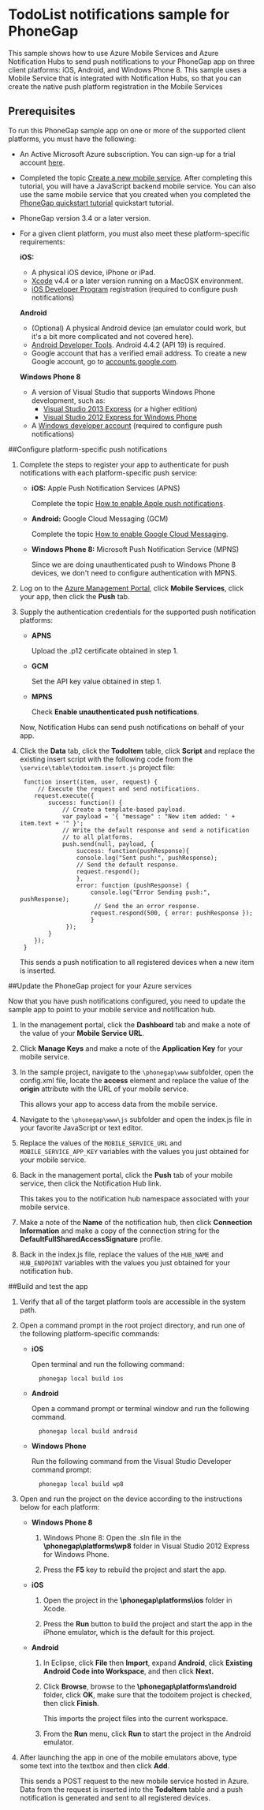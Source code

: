 # TodoList notifications sample for PhoneGap 

This sample shows how to use Azure Mobile Services and Azure Notification Hubs to send push notifications to your PhoneGap app on three client platforms: iOS, Android, and Windows Phone 8. This sample uses a Mobile Service that is integrated with Notification Hubs, so that you can create the native push platform registration in the Mobile Services  

## Prerequisites 
To run this PhoneGap sample app on one or more of the supported client platforms, you must have the following:

+ An Active Microsoft Azure subscription. You can sign-up for a trial account [here](http://www.windowsazure.com/en-us/pricing/free-trial/).
+ Completed the topic [Create a new mobile service]. After completing this tutorial, you will have a JavaScript backend mobile service. You can also use the same mobile service that you created when you completed the [PhoneGap quickstart tutorial](http://azure.microsoft.com/en-us/documentation/articles/mobile-services-javascript-backend-phonegap-get-started/) quickstart tutorial. 
+ PhoneGap version 3.4 or a later version.
+ For a given client platform, you must also meet these platform-specific requirements:

	**iOS:**
	+ A physical iOS device, iPhone or iPad.
	+ [Xcode](https://go.microsoft.com/fwLink/p/?LinkID=266532) v4.4 or a later version running on a MacOSX environment.
	+ [iOS Developer Program](https://developer.apple.com/programs/ios/develop.html) registration (required to configure push notifications)

	**Android**
	+ (Optional) A physical Android device (an emulator could work, but it's a bit more complicated and not covered here).
	+ [Android Developer Tools](). Android 4.4.2 (API 19) is required.
	+ Google account that has a verified email address. To create a new Google account, go to <a href="http://go.microsoft.com/fwlink/p/?linkid=268302&clcid=0x409" target="_blank">accounts.google.com</a>.

	**Windows Phone 8**
	+ A version of Visual Studio that supports Windows Phone development, such as:
		+ [Visual Studio 2013 Express](http://www.visualstudio.com/downloads/download-visual-studio-vs#d-express-windows-8) (or a higher edition)
		+ [Visual Studio 2012 Express for Windows Phone](https://go.microsoft.com/fwLink/p/?LinkID=268374)
	+ A [Windows developer account](http://msdn.microsoft.com/library/windows/apps/jj193592) (required to configure push notifications)

##Configure platform-specific push notifications 

1. Complete the steps to register your app to authenticate for push notifications with each platform-specific push service:

	+ **iOS:** Apple Push Notification Services (APNS)
	
		Complete the topic [How to enable Apple push notifications](http://azure.microsoft.com/en-us/documentation/articles/mobile-services-how-to-enable-apple-push-notifications/).

	+ **Android:** Google Cloud Messaging (GCM)

		Complete the topic [How to enable Google Cloud Messaging](http://azure.microsoft.com/en-us/documentation/articles/mobile-services-how-to-enable-google-cloud-messaging/).

	+ **Windows Phone 8:** Microsoft Push Notification Service (MPNS)
	 
		Since we are doing unauthenticated push to Windows Phone 8 devices, we don't need to configure authentication with MPNS.  
		
2. Log on to the [Azure Management Portal](https://manage.windowsazure.com/), click **Mobile Services**, click your app, then click the **Push** tab. 

3. Supply the authentication credentials for the supported push notification platforms:

	+ **APNS**
		
		Upload the .p12 certificate obtained in step 1. 


	+ **GCM**
			
		Set the API key value obtained in step 1.  

	+ **MPNS**
			
		Check **Enable unauthenticated push notifications**.
 
	Now, Notification Hubs can send push notifications on behalf of your app.

4. Click the **Data** tab, click the **TodoItem** table, click **Script** and replace the existing insert script with the following code from the `\service\table\todoitem.insert.js` project file:

		function insert(item, user, request) {
		    // Execute the request and send notifications.
		   request.execute({
		       success: function() {                      
		           // Create a template-based payload.
		           var payload = '{ "message" : "New item added: ' + item.text + '" }';            
		           // Write the default response and send a notification
		           // to all platforms.            
		           push.send(null, payload, {               
		               success: function(pushResponse){
		               console.log("Sent push:", pushResponse);
		               // Send the default response.
		               request.respond();
		               },              
		               error: function (pushResponse) {
		                   console.log("Error Sending push:", pushResponse);
		                    // Send the an error response.
		                   request.respond(500, { error: pushResponse });
		                   }           
		            });                 
		       }
		   });   
		}

	This sends a push notification to all registered devices when a new item is inserted. 
		
 
##Update the PhoneGap project for your Azure services

Now that you have push notifications configured, you need to update the sample app to point to your mobile service and notification hub.

1. In the management portal, click the **Dashboard** tab and make a note of the value of your **Mobile Service URL**.

2. Click **Manage Keys** and make a note of the **Application Key** for your mobile service. 

3. In the sample project, navigate to the `\phonegap\www` subfolder, open the config.xml file, locate the **access** element and replace the value of the **origin** attribute with the URL of your mobile service.  

	This allows your app to access data from the mobile service.

3. Navigate to the `\phonegap\www\js` subfolder and open the index.js file in your favorite JavaScript or text editor.

4. Replace the values of the `MOBILE_SERVICE_URL` and `MOBILE_SERVICE_APP_KEY` variables with the values you just obtained for your mobile service.

5. Back in the management portal, click the **Push** tab of your mobile service, then click the Notification Hub link.

	This takes you to the notification hub namespace associated with your mobile service.

6. Make a note of the **Name** of the notification hub, then click **Connection Information** and make a copy of the connection string for the **DefaultFullSharedAccessSignature** profile.  

7. Back in the index.js file, replace the values of the `HUB_NAME` and `HUB_ENDPOINT` variables with the values you just obtained for your notification hub. 

##Build and test the app

1. Verify that all of the target platform tools are accessible in the system path. 

2. Open a command prompt in the root project directory, and run one of the following platform-specific commands: 

	+ **iOS**
 
		Open terminal and run the following command:

    		phonegap local build ios

	+ **Android**

		Open a command prompt or terminal window and run the following command. 

		    phonegap local build android

	+ **Windows Phone**

		Run the following command from the Visual Studio Developer command prompt:

    		phonegap local build wp8

2.	Open and run the project on the device according to the instructions below for each platform:

	+ **Windows Phone 8**

		1. Windows Phone 8: Open the .sln file in the **\phonegap\platforms\wp8** folder in Visual Studio 2012 Express for Windows Phone.
		
		2. Press the **F5** key to rebuild the project and start the app.

	+ **iOS**

		1. Open the project in the **\phonegap\platforms\ios** folder in Xcode.
		
		2. Press the **Run** button to build the project and start the app in the iPhone emulator, which is the default for this project.

	+ **Android**

		1. In Eclipse, click **File** then **Import**, expand **Android**, click **Existing Android Code into Workspace**, and then click **Next.** 
		
		2. Click **Browse**, browse to the **\phonegap\platforms\android** folder, click **OK**, make sure that the todoitem project is checked, then click **Finish**. 
		 
			This imports the project files into the current workspace.
		
		3. From the **Run** menu, click **Run** to start the project in the Android emulator.
			
	
3. After launching the app in one of the mobile emulators above, type some text into the textbox and then click **Add**.

	This sends a POST request to the new mobile service hosted in Azure. Data from the request is inserted into the **TodoItem** table and a push notification is generated and sent to all registered devices. 

[Create a new mobile service]: http://azure.microsoft.com/en-us/documentation/articles/mobile-services-javascript-backend-phonegap-get-started/mobile-services-how-to-create-new-service.md
